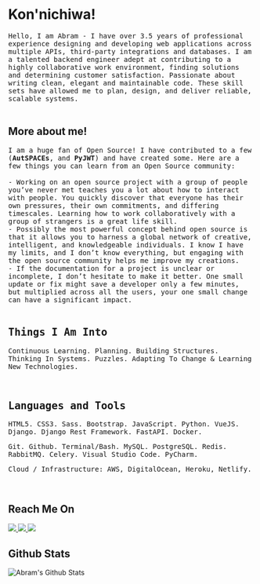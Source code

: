 <h1>Kon'nichiwa!</h1>

<div>
    <samp>Hello, I am Abram - I have over 3.5 years of professional experience designing and developing web applications across multiple APIs, third-party integrations and databases. I am a talented backend engineer adept at contributing to a highly collaborative work environment, finding solutions and determining customer satisfaction. Passionate about writing clean, elegant and maintainable code. These skill sets have allowed me to plan, design, and deliver reliable, scalable systems.</samp>
</div>

<br />

<h2>More about me!</h2>

<div>
    <samp>I am a huge fan of Open Source! I have contributed to a few (<b>AutSPACEs</b>, and <b>PyJWT</b>) and have created some. Here are a few things you can learn from an Open Source community:</samp>
</div>

<br />

<div>
    <samp>- Working on an open source project with a group of people you’ve never met teaches you a lot about how to interact with people. You quickly discover that everyone has their own pressures, their own commitments, and differing timescales. Learning how to work collaboratively with a group of strangers is a great life skill.</samp> <br />
    <samp>- Possibly the most powerful concept behind open source is that it allows you to harness a global network of creative, intelligent, and knowledgeable individuals. I know I have my limits, and I don’t know everything, but engaging with the open source community helps me improve my creations.</samp> <br />
    <samp>- If the documentation for a project is unclear or incomplete, I don’t hesitate to make it better. One small update or fix might save a developer only a <samp>few minutes, but multiplied across all the users, your one small change can have a significant impact.</samp>
</div>
    
<br />
    
<h2><samp>Things I Am Into </samp></h2>
    
<p><samp> Continuous Learning. Planning. Building Structures. Thinking In Systems. Puzzles. Adapting To Change & Learning New Technologies.</samp></p>
    
<br />
    
<h2><samp>Languages and Tools </samp></h2>
    
<div>
    <p>
        <samp>HTML5. CSS3. Sass. Bootstrap. JavaScript. Python. VueJS. Django. Django Rest Framework. FastAPI. Docker.</samp>
    </p>
</div>
    
<div>
    <p>
        <samp>Git. Github. Terminal/Bash. MySQL. PostgreSQL. Redis. RabbitMQ. Celery. Visual Studio Code. PyCharm. </samp>
    </p>
</div>
    
<div>
    <p>
        <samp>Cloud / Infrastructure: AWS, DigitalOcean, Heroku, Netlify.</samp>
    </p>
</div>
    
<br />
    
<h2>Reach Me On</h2>
    
<a target="_blank" href="https://linkedin.com/in/abraham-israel">
  <img src="https://img.shields.io/badge/linkedin-%230077B5.svg?&style=for-the-badge&logo=linkedin&logoColor=white" />
</a>
<a target="_blank" href="https://twitter.com/aybruhm">
  <img src="https://img.shields.io/badge/twitter-%231DA1F2.svg?&style=for-the-badge&logo=twitter&logoColor=white" />
</a>
<a target="_blank" href="mailto:israelvictory87@gmail.com?subject=Hello%20Abram,%20From%20Github">
  <img src="https://img.shields.io/badge/gmail-%23D14836.svg?&style=for-the-badge&logo=gmail&logoColor=white" />
</a>
    
<br />
    
<h2>Github Stats</h2>
    
<div>
    <img alt="Abram's Github Stats" src="https://github-readme-stats.vercel.app/api?username=aybruhm&show_icons=true&theme=gotham"/>
</div>
